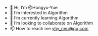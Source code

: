 - 👋 Hi, I’m @Hongyu-Yue
- 👀 I’m interested in Algorithm
- 🌱 I’m currently learning Algorithm
- 💞️ I’m looking to collaborate on Algorithm
- 📫 How to reach me yhy_neu@qq.com

<!---
Hongyu-Yue/Hongyu-Yue is a ✨ special ✨ repository because its `README.md` (this file) appears on your GitHub profile.
You can click the Preview link to take a look at your changes.
--->
